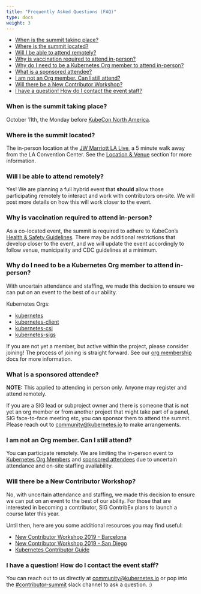 ```yaml
---
title: "Frequently Asked Questions (FAQ)"
type: docs
weight: 3
---
```


- [When is the summit taking place?](#when-is-the-summit-taking-place)
- [Where is the summit located?](#where-is-the-summit-located)
- [Will I be able to attend remotely?](#will-i-be-able-to-attend-remotely)
- [Why is vaccination required to attend in-person?](#why-is-vaccination-required-to-attend-in-person)
- [Why do I need to be a Kubernetes Org member to attend in-person?](#why-do-i-need-to-be-a-kubernetes-org-member-to-attend-in-person)
- [What is a sponsored attendee?](#what-is-a-sponsored-attendee)
- [I am not an Org member. Can I still attend?](#i-am-not-an-org-member-can-i-still-attend)
- [Will there be a New Contributor Workshop?](#will-there-be-a-new-contributor-workshop)
- [I have a question! How do I contact the event staff?](#i-have-a-question-how-do-i-contact-the-event-staff)

### When is the summit taking place?

October 11th, the Monday before [KubeCon North America].

[KubeCon North America]: https://events.linuxfoundation.org/kubecon-cloudnativecon-north-america/

### Where is the summit located?

The in-person location at the
<a href="https://www.marriott.com/hotels/travel/laxjw-jw-marriott-los-angeles-la-live/" rel="noopener noreferrer" target="_blank">
JW Marriott LA Live</a>, a 5 minute walk away from the LA Convention Center. See
the [Location & Venue] section for more information.

[Location & Venue]: /events/kcsna2021/location/


### Will I be able to attend remotely?

Yes! We are planning a full hybrid event that **should** allow those
participating remotely to interact and work with contributors on-site. We will
post more details on how this will work closer to the event.


### Why is vaccination required to attend in-person?

As a co-located event, the summit is required to adhere to KubeCon’s
<a href="https://events.linuxfoundation.org/kubecon-cloudnativecon-north-america/attend/health-and-safety/" rel="noopener noreferrer" target="_blank">
Health & Safety Guidelines</a>. There may be additional restrictions that
develop closer to the event, and we will update the event accordingly to follow
venue, municipality and CDC guidelines at a minimum.



### Why do I need to be a Kubernetes Org member to attend in-person?

With uncertain attendance and staffing, we made this decision to ensure we can
put on an event to the best of our ability.

Kubernetes Orgs:
- [kubernetes](https://github.com/kubernetes)
- [kubernetes-client](https://github.com/kubernetes-client)
- [kubernetes-csi](https://github.com/kubernetes-csi)
- [kubernetes-sigs](https://github.com/kubernetes-sigs)

If you are not yet a member, but active within the project, please consider
joining! The process of joining is straight forward. See our [org membership]
docs for more information.

[org membership]: https://github.com/kubernetes/community/blob/master/community-membership.md#member


### What is a sponsored attendee?

**NOTE:** This applied to attending in person only. Anyone may register and
attend remotely.

If you are a SIG lead or subproject owner and there is someone that is not yet
an org member or from another project that might take part of a panel,
SIG face-to-face meeting etc, you can sponsor them to attend the summit.
Please reach out to community@kubernetes.io to make arrangements.


### I am not an Org member. Can I still attend?

You can participate remotely. We are limiting the in-person event to
[Kubernetes Org Members](#why-is-vaccination-required-to-attend-in-person) and
[sponsored attendees](#what-is-a-sponsored-attendee) due to uncertain attendance
and on-site staffing availability. 


### Will there be a New Contributor Workshop?

No, with uncertain attendance and staffing, we made this decision to ensure we
can put on an event to the best of our ability. For those that are interested
in becoming a contributor, SIG ContribEx plans to launch a course later this year.

Until then, here are you some additional resources you may find useful:
- [New Contributor Workshop 2019 - Barcelona](https://www.youtube.com/watch?v=BQ7y2TFOzF4&list=PL69nYSiGNLP2WTJ6P8sQenhf0RY-JqF5L)
- [New Contributor Workshop 2019 - San Diego](https://www.youtube.com/watch?v=uUJrGwAom-E&list=PL69nYSiGNLP0OWp38tPBc-jSlMmwWr6Ci&index=15)
- [Kubernetes Contributor Guide](/docs/guide/)


### I have a question! How do I contact the event staff?

You can reach out to us directly at community@kubernetes.io or pop into the
<a href="https://kubernetes.slack.com/messages/contributor-summit" rel="noopener noreferrer" target="_blank">
#contributor-summit</a> slack channel to ask a question. :)
